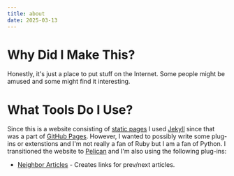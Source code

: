 ```yaml
---
title: about
date: 2025-03-13
---
```

Why Did I Make This?
====================
Honestly, it's just a place to put stuff on the Internet. Some people might be amused and some
might find it interesting.

What Tools Do I Use?
====================
Since this is a website consisting of [static pages][1] I used [Jekyll][2] since that was a part of 
[GitHub Pages][3]. However, I wanted to possibly write some plug-ins or extenstions and I'm not
really a fan of Ruby
but I am a fan of Python. I transitioned the website to [Pelican]() and I'm also using the
following plug-ins:

* [Neighbor Articles][4] - Creates links for prev/next articles.


[1]: https://en.wikipedia.org/wiki/Static_web_page
[2]: https://jekyllrb.com
[3]: https://pages.github.com
[4]: https://github.com/pelican-plugins/neighbors
